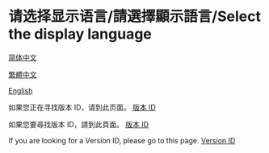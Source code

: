 # 请选择显示语言/請選擇顯示語言/Select the display language

[简体中文 ](/zh-cn) 

[繁體中文 ](/zh-tw) 

[English ](/en-us) 

如果您正在寻找版本 ID，请到此页面。 [版本 ID ](/ID)

如果您要尋找版本 ID，請到此頁面。 [版本 ID ](/ID)

If you are looking for a Version ID, please go to this page. [Version ID](/ID)
